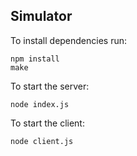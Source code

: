 ## Simulator

To install dependencies run:

    npm install
    make

To start the server:

    node index.js

To start the client:

    node client.js

 
